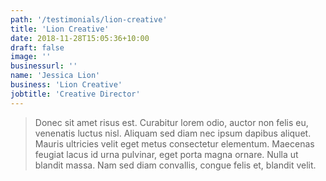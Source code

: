 ```yaml
---
path: '/testimonials/lion-creative'
title: 'Lion Creative'
date: 2018-11-28T15:05:36+10:00
draft: false
image: ''
businessurl: ''
name: 'Jessica Lion'
business: 'Lion Creative'
jobtitle: 'Creative Director'
---
```


> Donec sit amet risus est. Curabitur lorem odio, auctor non felis eu, venenatis luctus nisl. Aliquam sed diam nec ipsum dapibus aliquet. Mauris ultricies velit eget metus consectetur elementum. Maecenas feugiat lacus id urna pulvinar, eget porta magna ornare. Nulla ut blandit massa. Nam sed diam convallis, congue felis et, blandit velit.
